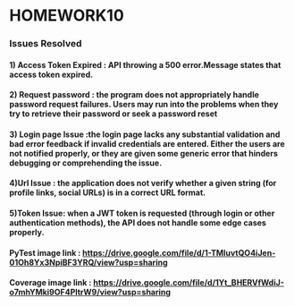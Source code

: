 # HOMEWORK10

### Issues Resolved

#### 1) Access Token Expired : API throwing a 500 error.Message states that access token expired.
#### 2) Request password : the program does not appropriately handle password request failures. Users may run into the problems when they try to retrieve their password or seek a password reset
#### 3) Login page Issue :the login page lacks any substantial validation and bad error feedback if invalid credentials are entered. Either the users are not notified properly, or they are given some generic error that hinders debugging or comprehending the issue.
#### 4)Url Issue : the application does not verify whether a given string (for profile links, social URLs) is in a correct URL format.
#### 5)Token Issue: when a JWT token is requested (through login or other authentication methods), the API does not handle some edge cases properly.

#### PyTest image link : https://drive.google.com/file/d/1-TMIuvtQO4iJen-01Oh8Yx3NpiBF3YRQ/view?usp=sharing
#### Coverage image link : https://drive.google.com/file/d/1Yt_BHERVfWdiJ-o7mhYMki9OF4PltrW9/view?usp=sharing

